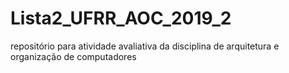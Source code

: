 # Lista2_UFRR_AOC_2019_2
repositório para atividade avaliativa da disciplina de arquitetura e organização de computadores
